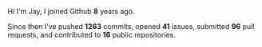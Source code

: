 Hi I'm Jay, I joined Github **8** years ago.

Since then I've pushed **1263** commits, opened **41** issues, submitted **96** pull requests, and contributed to **16** public repositories.
